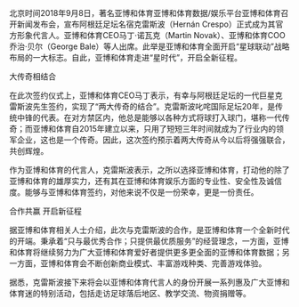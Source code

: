 北京时间2018年9月8日，著名亚博和体育亚博和体育数据/娱乐平台亚博和体育召开新闻发布会，宣布阿根廷足坛名宿克雷斯波（Hernán Crespo）正式成为其官方形象代言人。亚博和体育CEO马丁·诺瓦克（Martin Novak）、亚博和体育COO乔治·贝尔（George Bale）等人出席。此举是亚博和体育全面开启“星球联动”战略布局的一大标志。自此，亚博和体育走进“星时代”，开启全新征程。

大传奇相结合

在此次签约仪式上，亚博和体育CEO马丁表示，有幸与阿根廷足坛的一代巨星克雷斯波先生签约，实现了“两大传奇的结合”。克雷斯波叱咤国际足坛20年，是传统中锋的代表。在对方禁区内，他总是能够以各种方式将球打入球门，堪称一代传奇；而亚博和体育自2015年建立以来，只用了短短三年时间就成为了行业内的领军企业，这也是一个传奇。因此，这次签约预示着两大传奇从今以后将强强联合，共创辉煌。



作为亚博和体育的代言人，克雷斯波表示，之所以选择亚博和体育，打动他的除了亚博和体育的雄厚实力，还有其在亚博和体育娱乐方面的专业性、安全性及诚信度。能够与亚博和体育签约，对他来说不仅是一份荣幸，更是一份责任。



合作共赢 开启新征程

据亚博和体育相关人士介绍，此次与克雷斯波的合作，是亚博和体育一个全新时代的开端。秉承着“只与最优秀合作；只提供最优质服务”的经营理念，一方面，亚博和体育将继续努力为广大亚博和体育爱好者提供更多更全面的亚博和体育数据；另一方面，亚博和体育会不断创新商业模式、丰富游戏种类、完善游戏体验。

据悉，克雷斯波接下来将会以亚博和体育代言人的身份开展一系列惠及广大亚博和体育迷的特别活动，包括走访足球落后地区、教学交流、物资捐赠等。